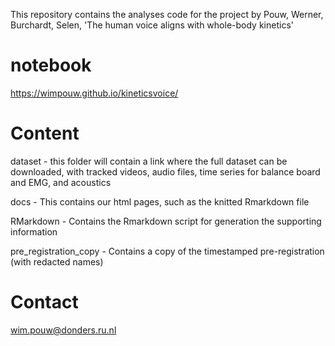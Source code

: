 This repository contains the analyses code for the project by Pouw, Werner, Burchardt, Selen, 'The human voice aligns with whole-body kinetics'

# notebook
https://wimpouw.github.io/kineticsvoice/

# Content
dataset - this folder will contain a link where the full dataset can be downloaded, with tracked videos, audio files, time series for balance board and EMG, and acoustics

docs - This contains our html pages, such as the knitted Rmarkdown file

RMarkdown - Contains the Rmarkdown script for generation the supporting information

pre_registration_copy - Contains a copy of the timestamped pre-registration (with redacted names)

# Contact
wim.pouw@donders.ru.nl
